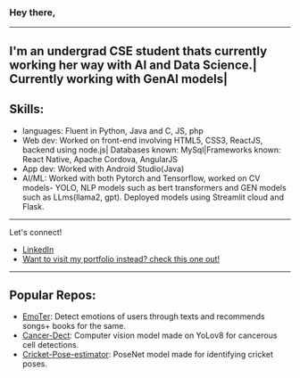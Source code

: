 
  ### Hey there,


 
  ---
   I'm an undergrad CSE student thats currently working her way with AI and Data Science.| Currently working with GenAI models|
  ---
  ## Skills:
  - languages: Fluent in Python, Java and C, JS, php
  - Web dev: Worked on front-end involving HTML5, CSS3, ReactJS, backend using node.js| Databases known: MySql|Frameworks known: React Native, Apache Cordova, AngularJS
  - App dev: Worked with Android Studio(Java)
  - AI/ML: Worked with both Pytorch and Tensorflow, worked on CV models- YOLO, NLP models such as bert transformers and GEN models such as LLms(llama2, gpt). Deployed models
    using Streamlit cloud and Flask.

  ---

Let's connect! 
- [LinkedIn](https://www.linkedin.com/in/amala-shwetah-louis-kishore-a316b323b/)
 - [Want to visit my portfolio instead? check this one out!](https://shard-land-83d.notion.site/Hi-there-67294616bd874bbebce06654ab67c440)
---
## Popular Repos:
- [EmoTer](https://github.com/Amala02/emoter_react): Detect emotions of users through texts and recommends songs+ books for the same. 
- [Cancer-Dect](https://github.com/Amala02/Cancer-Dect): Computer vision model made on YoLov8 for cancerous cell detections.
- [Cricket-Pose-estimator](https://github.com/Amala02/pose_estimator_cricket): PoseNet model made for identifying cricket poses. 
 
